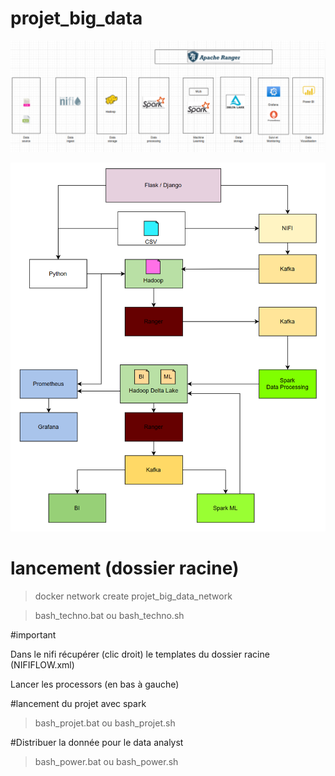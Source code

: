 # projet_big_data

![Alt text](graphe.png)


![Alt text](image.png)



# lancement (dossier racine)

>docker network create projet_big_data_network

>bash_techno.bat ou bash_techno.sh


#important

Dans le nifi récupérer (clic droit) le templates du dossier racine (NIFIFLOW.xml)

Lancer les processors (en bas à gauche)


#lancement du projet avec spark

>bash_projet.bat ou bash_projet.sh


#Distribuer la donnée pour le data analyst

>bash_power.bat ou bash_power.sh
